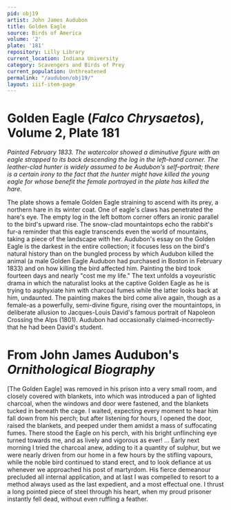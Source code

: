 ```yaml
---
pid: obj19
artist: John James Audubon
title: Golden Eagle
source: Birds of America
volume: '2'
plate: '181'
repository: Lilly Library
current_location: Indiana University
category: Scavengers and Birds of Prey
current_population: Unthreatened
permalink: "/audubon/obj19/"
layout: iiif-item-page
---
```


# Golden Eagle (_Falco Chrysaetos_), Volume 2, Plate 181

_Painted February 1833. The watercolor showed a diminutive figure with an eagle strapped to its back descending the log in the left–hand corner. The leather-clad hunter is widely assumed to be Audubon's self–portrait; there is a certain irony to the fact that the hunter might have killed the young eagle for whose benefit the female portrayed in the plate has killed the hare._

The plate shows a female Golden Eagle straining to ascend with its prey, a northern hare in its winter coat. One of eagle's claws has penetrated the hare's eye. The empty log in the left bottom corner offers an ironic parallel to the bird's upward rise. The snow-clad mountaintops echo the rabbit's fur-a reminder that this eagle transcends even the world of mountains, taking a piece of the landscape with her. Audubon's essay on the Golden Eagle is the darkest in the entire collection; it focuses less on the bird's natural history than on the bungled process by which Audubon killed the animal (a male Golden Eagle Audubon had purchased in Boston in February 1833) and on how killing the bird affected him. Painting the bird took fourteen days and nearly "cost me my life." The text unfolds a voyeuristic drama in which the naturalist looks at the captive Golden Eagle as he is trying to asphyxiate him with charcoal fumes while the latter looks back at him, undaunted. The painting makes the bird come alive again, though as a female-as a powerfully, semi-divine figure, rising over the mountaintops, in deliberate allusion to Jacques-Louis David's famous portrait of Napoleon Crossing the Alps (1801). Audubon had occasionally claimed-incorrectly-that he had been David's student.

# From John James Audubon's _Ornithological Biography_

[The Golden Eagle] was removed in his prison into a very small room, and closely covered with blankets, into which was introduced a pan of lighted charcoal, when the windows and door were fastened, and the blankets tucked in beneath the cage. I waited, expecting every moment to hear him fall down from his perch; but after listening for hours, I opened the door, raised the blankets, and peeped under them amidst a mass of suffocating fumes. There stood the Eagle on his perch, with his bright unflinching eye turned towards me, and as lively and vigorous as ever! ... Early next morning I tried the charcoal anew, adding to it a quantity of sulphur, but we were nearly driven from our home in a few hours by the stifling vapours, while the noble bird continued to stand erect, and to look defiance at us whenever we approached his post of martyrdom. His fierce demeanour precluded all internal application, and at last I was compelled to resort to a method always used as the last expedient, and a most effectual one. I thrust a long pointed piece of steel through his heart, when my proud prisoner instantly fell dead, without even ruffling a feather.